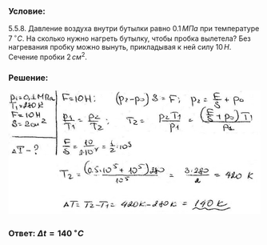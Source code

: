 ###  Условие:

$5.5.8.$ Давление воздуха внутри бутылки равно $0.1 \,МПа$ при температуре $7 \,^{\circ}C$. На сколько нужно нагреть бутылку, чтобы пробка вылетела? Без нагревания пробку можно вынуть, прикладывая к ней силу $10 \,Н$. Сечение пробки $2 \,см^2$.

###  Решение:

![|640x312, 67%](../../img/5.5.8/1.jpg)

###  Ответ: $\Delta t = 140 \,^{\circ}C$